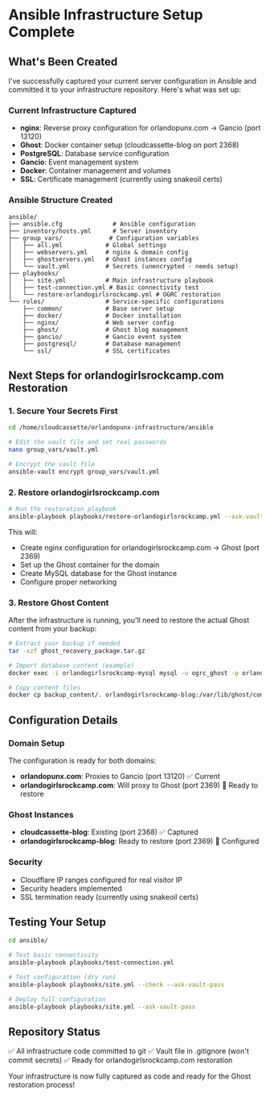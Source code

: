 # Ansible Infrastructure Setup Complete

## What's Been Created

I've successfully captured your current server configuration in Ansible and committed it to your infrastructure repository. Here's what was set up:

### Current Infrastructure Captured
- **nginx**: Reverse proxy configuration for orlandopunx.com → Gancio (port 13120)
- **Ghost**: Docker container setup (cloudcassette-blog on port 2368)
- **PostgreSQL**: Database service configuration  
- **Gancio**: Event management system
- **Docker**: Container management and volumes
- **SSL**: Certificate management (currently using snakeoil certs)

### Ansible Structure Created
```
ansible/
├── ansible.cfg              # Ansible configuration
├── inventory/hosts.yml      # Server inventory
├── group_vars/             # Configuration variables
│   ├── all.yml            # Global settings
│   ├── webservers.yml     # nginx & domain config
│   ├── ghostservers.yml   # Ghost instances config
│   └── vault.yml          # Secrets (unencrypted - needs setup)
├── playbooks/
│   ├── site.yml           # Main infrastructure playbook
│   ├── test-connection.yml # Basic connectivity test
│   └── restore-orlandogirlsrockcamp.yml # OGRC restoration
└── roles/                 # Service-specific configurations
    ├── common/            # Base server setup
    ├── docker/            # Docker installation
    ├── nginx/             # Web server config
    ├── ghost/             # Ghost blog management
    ├── gancio/            # Gancio event system
    ├── postgresql/        # Database management
    └── ssl/               # SSL certificates
```

## Next Steps for orlandogirlsrockcamp.com Restoration

### 1. Secure Your Secrets First
```bash
cd /home/cloudcassette/orlandopunx-infrastructure/ansible

# Edit the vault file and set real passwords
nano group_vars/vault.yml

# Encrypt the vault file
ansible-vault encrypt group_vars/vault.yml
```

### 2. Restore orlandogirlsrockcamp.com
```bash
# Run the restoration playbook
ansible-playbook playbooks/restore-orlandogirlsrockcamp.yml --ask-vault-pass
```

This will:
- Create nginx configuration for orlandogirlsrockcamp.com → Ghost (port 2369)
- Set up the Ghost container for the domain
- Create MySQL database for the Ghost instance
- Configure proper networking

### 3. Restore Ghost Content
After the infrastructure is running, you'll need to restore the actual Ghost content from your backup:

```bash
# Extract your backup if needed
tar -xzf ghost_recovery_package.tar.gz

# Import database content (example)
docker exec -i orlandogirlsrockcamp-mysql mysql -u ogrc_ghost -p orlandogirlsrockcamp < backup.sql

# Copy content files
docker cp backup_content/. orlandogirlsrockcamp-blog:/var/lib/ghost/content/
```

## Configuration Details

### Domain Setup
The configuration is ready for both domains:
- **orlandopunx.com**: Proxies to Gancio (port 13120) ✅ Current
- **orlandogirlsrockcamp.com**: Will proxy to Ghost (port 2369) 🔄 Ready to restore

### Ghost Instances
- **cloudcassette-blog**: Existing (port 2368) ✅ Captured
- **orlandogirlsrockcamp-blog**: Ready to restore (port 2369) 🔄 Configured

### Security
- Cloudflare IP ranges configured for real visitor IP
- Security headers implemented
- SSL termination ready (currently using snakeoil certs)

## Testing Your Setup

```bash
cd ansible/

# Test basic connectivity
ansible-playbook playbooks/test-connection.yml

# Test configuration (dry run)
ansible-playbook playbooks/site.yml --check --ask-vault-pass

# Deploy full configuration
ansible-playbook playbooks/site.yml --ask-vault-pass
```

## Repository Status
✅ All infrastructure code committed to git
✅ Vault file in .gitignore (won't commit secrets)
✅ Ready for orlandogirlsrockcamp.com restoration

Your infrastructure is now fully captured as code and ready for the Ghost restoration process!
